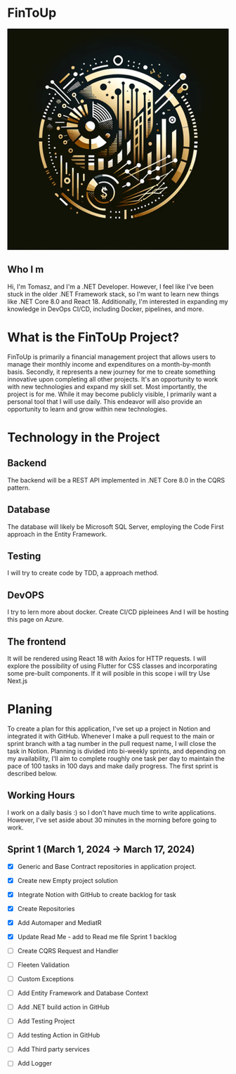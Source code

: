 # FinToUp

![](https://github.com/Yigrashill/FinToUp/blob/main/src/Images/Logo/FinToupSmall.png)


## Who I m
Hi, I'm Tomasz, and I'm a .NET Developer. However, I feel like I've been stuck in the older .NET Framework stack, so I'm want to learn new things like .NET Core 8.0 and React 18. Additionally, I'm interested in expanding my knowledge in DevOps CI/CD, including Docker, pipelines, and more.

# What is the FinToUp Project?
FinToUp is primarily a financial management project that allows users to manage their monthly income and expenditures on a month-by-month basis.
Secondly, it represents a new journey for me to create something innovative upon completing all other projects. It's an opportunity to work with new technologies and expand my skill set.
Most importantly, the project is for me. While it may become publicly visible, I primarily want a personal tool that I will use daily. This endeavor will also provide an opportunity to learn and grow within new technologies.


# Technology in the Project
## Backend
The backend will be a REST API implemented in .NET Core 8.0 in the CQRS pattern.

## Database
The database will likely be Microsoft SQL Server, employing the Code First approach in the Entity Framework.

## Testing 
I will try to create code by TDD, a approach method.


## DevOPS
I try to lern more about docker.
Create CI/CD pipleinees
And I will be hosting this page on Azure.

## The frontend
It will be rendered using React 18 with Axios for HTTP requests.
I will explore the possibility of using Flutter for CSS classes and incorporating some pre-built components.
If it will posible in this scope i will try Use Next.js

# Planing
To create a plan for this application, I've set up a project in Notion and integrated it with GitHub. Whenever I make a pull request to the main or sprint branch with a tag number in the pull request name, I will close the task in Notion. Planning is divided into bi-weekly sprints, and depending on my availability, I'll aim to complete roughly one task per day to maintain the pace of 100 tasks in 100 days and make daily progress. The first sprint is described below.

## Working Hours

I work on a daily basis :) so I don't have much time to write applications.
However, I've set aside about 30 minutes in the morning before going to work.

## Sprint 1 (March 1, 2024 → March 17, 2024)
- [x] Generic and Base Contract repositories in application project.
- [x] Create new Empty project solution
- [x] Integrate Notion with GitHub to create backlog for task
- [x] Create Repositories
- [x] Add Automaper and MediatR
- [x] Update Read Me - add to Read me file Sprint 1 backlog
- [ ] Create CQRS Request and Handler
- [ ] Fleeten Validation
- [ ] Custom Exceptions
- [ ] Add Entity Framework and Database Context
- [ ] Add .NET build action in GitHub
- [ ] Add Testing Project
- [ ] Add testing Action in GitHub
- [ ] Add Third party services
- [ ] Add Logger


